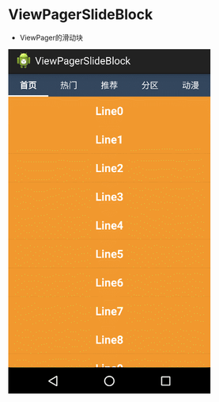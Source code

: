 # ViewPagerSlideBlock

* ViewPager的滑动块

![image](https://github.com/HOOOOOO/ViewPagerSlideBlock/blob/master/gif/GIF1.gif)
